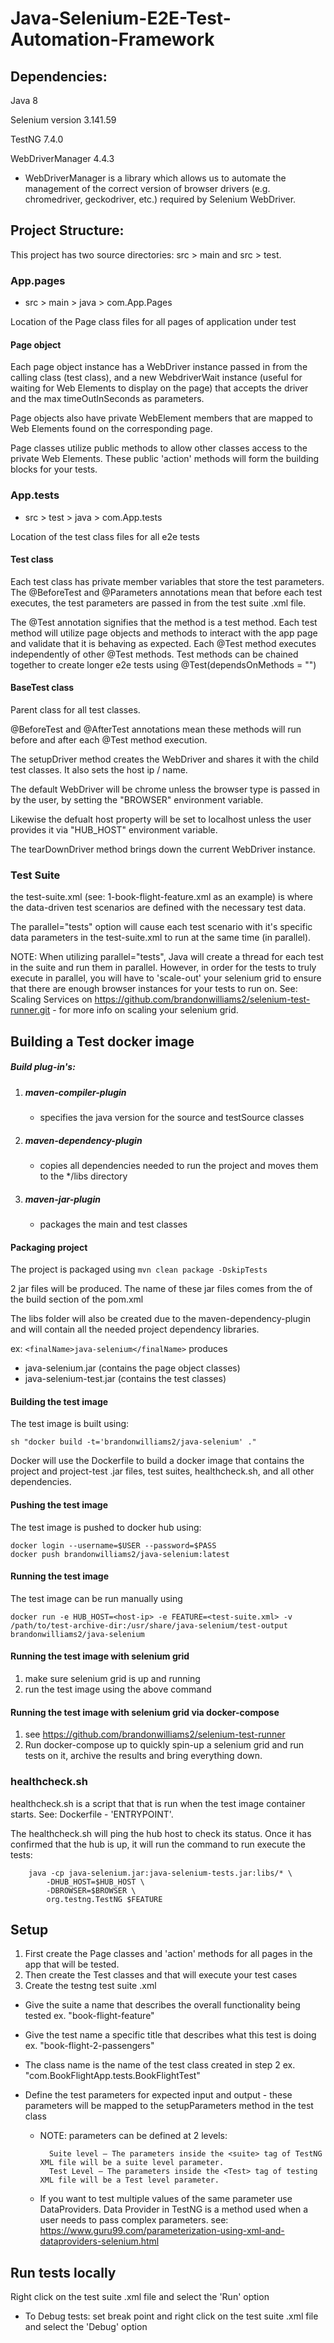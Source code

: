 # Java-Selenium-E2E-Test-Automation-Framework

## Dependencies:
Java 8

Selenium version 3.141.59

TestNG 7.4.0

WebDriverManager 4.4.3 
- WebDriverManager is a library which allows us to automate the management of the correct version of browser drivers (e.g. chromedriver, geckodriver, etc.) required by Selenium WebDriver.

## Project Structure:

This project has two source directories: src > main and src > test. 

### App.pages
- src > main > java > com.App.Pages
 
 Location of the Page class files for all pages of application under test

#### Page object
Each page object instance has a WebDriver instance passed in from the calling class (test class), and a new WebdriverWait instance (useful for waiting for Web Elements to display on the page) that accepts the driver and the max timeOutInSeconds as parameters.

Page objects also have private WebElement members that are mapped to Web Elements found on the corresponding page.

Page classes utilize public methods to allow other classes access to the private Web Elements. These public 'action' methods will form the building blocks for your tests.

### App.tests
- src > test > java > com.App.tests

Location of the test class files for all e2e tests

#### Test class
Each test class has private member variables that store the test parameters. The @BeforeTest and @Parameters annotations mean that before each test executes, the test parameters are passed in from the test suite .xml file. 

The @Test annotation signifies that the method is a test method. Each test method will utilize page objects and methods to interact with the app page and validate that it is behaving as expected. Each @Test method executes independently of other @Test methods. Test methods can be chained together to create longer e2e tests using @Test(dependsOnMethods = "<preceding-test-method-name>")

#### BaseTest class
Parent class for all test classes.

@BeforeTest and @AfterTest annotations mean these methods will run before and after each @Test method execution. 

The setupDriver method creates the WebDriver and shares it with the child test classes. It also sets the host ip / name.

The default WebDriver will be chrome unless the browser type is passed in by the user, by setting the "BROWSER" environment variable.

Likewise the defualt host property will be set to localhost unless the user provides it via "HUB_HOST" environment variable.

The tearDownDriver method brings down the current WebDriver instance.

### Test Suite
the test-suite.xml (see: 1-book-flight-feature.xml as an example) is where the data-driven test scenarios are defined with the necessary test data.

The parallel="tests" option will cause each test scenario with it's specific data parameters in the test-suite.xml to run at the same time (in parallel).

NOTE: When utilizing parallel="tests", Java will create a thread for each test in the suite and run them in parallel. However, in order for the tests to truly execute in parallel, you will have to 'scale-out' your selenium grid to ensure that there are enough browser instances for your tests to run on. See: Scaling Services on https://github.com/brandonwilliams2/selenium-test-runner.git - for more info on scaling your selenium grid.

## Building a Test docker image

##### Build plug-in's:

1. ##### maven-compiler-plugin
    - specifies the java version for the source and testSource classes

2. ##### maven-dependency-plugin
    - copies all dependencies needed to run the project and moves them to the */libs directory

3. ##### maven-jar-plugin
    - packages the main and test classes 

#### Packaging project
The project is packaged using `mvn clean package -DskipTests`

2 jar files will be produced. The name of these jar files comes from the <finalName> of the build section of the pom.xml

The libs folder will also be created due to the maven-dependency-plugin and will contain all the needed project dependency libraries.

ex: `<finalName>java-selenium</finalName>` produces
- java-selenium.jar (contains the page object classes)
- java-selenium-test.jar (contains the test classes)

#### Building the test image
The test image is built using: 
```
sh "docker build -t='brandonwilliams2/java-selenium' ."
```

Docker will use the Dockerfile to build a docker image that contains the project and project-test .jar files, test suites, healthcheck.sh, and all other dependencies.

#### Pushing the test image
The test image is pushed to docker hub using:
 ```
 docker login --username=$USER --password=$PASS
 docker push brandonwilliams2/java-selenium:latest
```

#### Running the test image
The test image can be run manually using 
``` 
docker run -e HUB_HOST=<host-ip> -e FEATURE=<test-suite.xml> -v /path/to/test-archive-dir:/usr/share/java-selenium/test-output brandonwilliams2/java-selenium
```

#### Running the test image with selenium grid
1. make sure selenium grid is up and running
2. run the test image using the above command

#### Running the test image with selenium grid via docker-compose
1. see https://github.com/brandonwilliams2/selenium-test-runner
2. Run docker-compose up to quickly spin-up a selenium grid and run tests on it, archive the results and bring everything down.

### healthcheck.sh

healthcheck.sh is a script that that is run when the test image container starts. See: Dockerfile - 'ENTRYPOINT'.

The healthcheck.sh will ping the hub host to check its status. Once it has confirmed that the hub is up, it will run the command to run execute the tests:

```
    java -cp java-selenium.jar:java-selenium-tests.jar:libs/* \
        -DHUB_HOST=$HUB_HOST \
        -DBROWSER=$BROWSER \
        org.testng.TestNG $FEATURE
```


## Setup
1. First create the Page classes and 'action' methods for all pages in the app that will be tested.
2. Then create the Test classes and that will execute your test cases
3. Create the testng test suite .xml 
- Give the suite a name that describes the overall functionality being tested ex. "book-flight-feature"
- Give the test name a specific title that describes what this test is doing ex. "book-flight-2-passengers"
- The class name is the name of the test class created in step 2 ex. "com.BookFlightApp.tests.BookFlightTest"
- Define the test parameters for expected input and output - these parameters will be mapped to the setupParameters method in the test class

    - NOTE: parameters can be defined at 2 levels:
            
            Suite level – The parameters inside the <suite> tag of TestNG XML file will be a suite level parameter.
            Test Level — The parameters inside the <Test> tag of testing XML file will be a Test level parameter.
    - If you want to test multiple values of the same parameter use DataProviders. Data Provider in TestNG is a method used when a user needs to pass complex parameters. see: https://www.guru99.com/parameterization-using-xml-and-dataproviders-selenium.html

## Run tests locally
Right click on the test suite .xml file and select the 'Run' option
* To Debug tests: set break point and right click on the test suite .xml file and select the 'Debug' option





